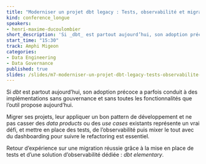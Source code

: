 ```yaml
---
title: "Moderniser un projet dbt legacy : Tests, observabilité et migration sans risque"
kind: conference_longue
speakers:
- henri-maxime-ducoulombier
short_description: 'Si _dbt_ est partout aujourd’hui, son adoption précoce a parfois conduit à des implémentations sans gouvernance et sans toutes les fonctionnalités que l’outil propose aujourd’hui.'
start_time: "15:30"
track: Amphi Migeon
categories:
- Data Engineering
- Data Governance
published: true
slides: /slides/m7-moderniser-un-projet-dbt-legacy-tests-observabilite-et-migration-sans-risque.pdf
---
```


Si _dbt_ est partout aujourd’hui, son adoption précoce a parfois conduit à des implémentations sans gouvernance et sans toutes les fonctionnalités que l’outil propose aujourd’hui.

Migrer ses projets, leur appliquer un bon pattern de développement et ne pas casser des _data products_ ou des _use cases_ existants représente un vrai défi, et mettre en place des tests, de l’observabilité puis mixer le tout avec du dashboarding pour suivre le refactoring est essentiel.

Retour d’expérience sur une migration réussie grâce à la mise en place de tests et d’une solution d’observabilité dédiée : _dbt elementary_.
